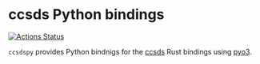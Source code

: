 # ccsds Python bindings

[![Actions Status](https://img.shields.io/github/actions/workflow/status/bmflynn/ccsdspy/CI.yml?branch=main&logo=github&style=flat-square)](https://github.com/bmflynn/ccsdspy/actions)

`ccsdspy` provides Python bindnigs for the [ccsds](https://github.com/bmflynn/ccsds-rs)
Rust bindings using [pyo3](https://pyo3.rs).


